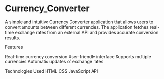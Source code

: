 # Currency_Converter

A simple and intuitive Currency Converter application that allows users to convert amounts between different currencies. The application fetches real-time exchange rates from an external API and provides accurate conversion results.

Features

Real-time currency conversion
User-friendly interface
Supports multiple currencies
Automatic updates of exchange rates


Technologies Used
HTML
CSS
JavaScript
API
